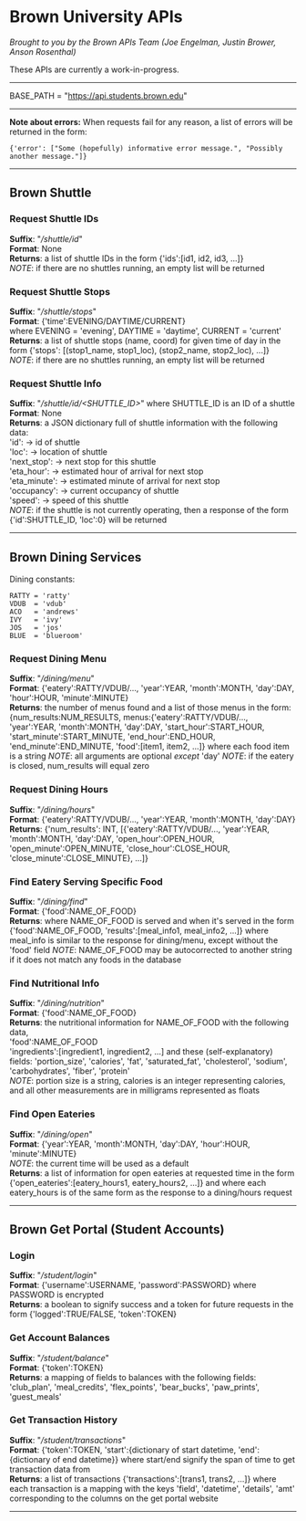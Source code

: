 Brown University APIs
=====================

*Brought to you by the Brown APIs Team (Joe Engelman, Justin Brower, Anson Rosenthal)*

These APIs are currently a work-in-progress.

- - - - - - - - - - - - - - - - - - - - - - - - - - - - - - - - - - - - - - - - - - -

BASE_PATH = "https://api.students.brown.edu"

- - - - - - - - - - - - - - - - - - - - - - - - - - - - - - - - - - - - - - - - - - -

**Note about errors:** When requests fail for any reason, a list of errors will be returned in the form:  

    {'error': ["Some (hopefully) informative error message.", "Possibly another message."]}

- - - - - - - - - - - - - - - - - - - - - - - - - - - - - - - - - - - - - - - - - - -

## Brown Shuttle

### Request Shuttle IDs
**Suffix**: "*/shuttle/id*"  
**Format**: None  
**Returns**: a list of shuttle IDs in the form {'ids':[id1, id2, id3, ...]}  
	*NOTE*: if there are no shuttles running, an empty list will be returned

### Request Shuttle Stops 
**Suffix**: "*/shuttle/stops*"  
**Format**: {'time':EVENING/DAYTIME/CURRENT}  
	where EVENING = 'evening', DAYTIME = 'daytime', CURRENT = 'current'  
**Returns**: a list of shuttle stops (name, coord) for given time of day in
	the form {'stops': [(stop1_name, stop1_loc), (stop2_name, stop2_loc), ...]}  
	*NOTE*: if there are no shuttles running, an empty list will be returned

### Request Shuttle Info 
**Suffix**: "*/shuttle/id/<SHUTTLE_ID>*" where SHUTTLE_ID is an ID of a shuttle  
**Format**: None  
**Returns**: a JSON dictionary full of shuttle information with the following data:  
	'id':				-> id of shuttle  
	'loc':				-> location of shuttle  
	'next_stop':		-> next stop for this shuttle  
	'eta_hour':			-> estimated hour of arrival for next stop  
	'eta_minute':		-> estimated minute of arrival for next stop  
	'occupancy':		-> current occupancy of shuttle  
	'speed':			-> speed of this shuttle  
	*NOTE*: if the shuttle is not currently operating, then a response of the form
		{'id':SHUTTLE_ID, 'loc':0} will be returned

- - - - - - - - - - - - - - - - - - - - - - - - - - - - - - - - - - - - - - - - - - -

## Brown Dining Services 

Dining constants: 	  

	RATTY = 'ratty'
	VDUB  = 'vdub'
	ACO	  = 'andrews'
	IVY	  = 'ivy'
	JOS   = 'jos'
	BLUE  = 'blueroom'

### Request Dining Menu
**Suffix**: "*/dining/menu*"  
**Format**: {'eatery':RATTY/VDUB/..., 'year':YEAR, 'month':MONTH, 'day':DAY, 'hour':HOUR, 'minute':MINUTE}  
**Returns**: the number of menus found and a list of those menus in the form: 
	{num_results:NUM_RESULTS, menus:{'eatery':RATTY/VDUB/..., 'year':YEAR, 'month':MONTH, 'day':DAY, 'start_hour':START_HOUR, 'start_minute':START_MINUTE, 'end_hour':END_HOUR, 'end_minute':END_MINUTE, 'food':[item1, item2, ...]} where each food item is a string
	*NOTE*: all arguments are optional *except* 'day' 
	*NOTE*: if the eatery is closed, num_results will equal zero

### Request Dining Hours 
**Suffix**: "*/dining/hours*"  
**Format**: {'eatery':RATTY/VDUB/..., 'year':YEAR, 'month':MONTH, 'day':DAY}  
**Returns**: {'num_results': INT, [{'eatery':RATTY/VDUB/..., 'year':YEAR, 'month':MONTH, 'day':DAY, 'open_hour':OPEN_HOUR, 'open_minute':OPEN_MINUTE, 'close_hour':CLOSE_HOUR, 'close_minute':CLOSE_MINUTE}, ...]}  

### Find Eatery Serving Specific Food 
**Suffix**: "*/dining/find*"  
**Format**: {'food':NAME_OF_FOOD}  
**Returns**: where NAME_OF_FOOD is served and when it's served in the form  
	{'food':NAME_OF_FOOD, 'results':[meal_info1, meal_info2, ...]} where meal_info is similar to the response for dining/menu, except without the 'food' field
	*NOTE*: NAME_OF_FOOD may be autocorrected to another string if it does not match any foods in the database

### Find Nutritional Info 
**Suffix**: "*/dining/nutrition*"  
**Format**: {'food':NAME_OF_FOOD}  
**Returns**: the nutritional information for NAME_OF_FOOD with the following data,  
	'food':NAME_OF_FOOD  
	'ingredients':[ingredient1, ingredient2, ...] 
	and these (self-explanatory) fields: 'portion_size', 'calories', 'fat', 'saturated_fat',
		'cholesterol', 'sodium', 'carbohydrates', 'fiber', 'protein'  
	*NOTE*: portion size is a string, calories is an integer representing calories,
		and all other measurements are in milligrams represented as floats  

### Find Open Eateries 
**Suffix**: "*/dining/open*"  
**Format**: {'year':YEAR, 'month':MONTH, 'day':DAY, 'hour':HOUR, 'minute':MINUTE}  
	*NOTE*: the current time will be used as a default  
**Returns**: a list of information for open eateries at requested time in the form
	{'open_eateries':[eatery_hours1, eatery_hours2, ...]} and where each eatery_hours is of the same form as the response to a dining/hours request

- - - - - - - - - - - - - - - - - - - - - - - - - - - - - - - - - - - - - - - - - - -

## Brown Get Portal (Student Accounts) 

### Login 
**Suffix**: "*/student/login*"  
**Format**: {'username':USERNAME, 'password':PASSWORD} where PASSWORD is encrypted  
**Returns**: a boolean to signify success and a token for future requests in the form
	{'logged':TRUE/FALSE, 'token':TOKEN}  

### Get Account Balances 
**Suffix**: "*/student/balance*"  
**Format**: {'token':TOKEN}  
**Returns**: a mapping of fields to balances with the following fields: 'club_plan',
	'meal_credits', 'flex_points', 'bear_bucks', 'paw_prints', 'guest_meals'  

### Get Transaction History 
**Suffix**: "*/student/transactions*"  
**Format**: {'token':TOKEN, 'start':{dictionary of start datetime, 'end':{dictionary of end datetime}} where start/end signify the span of time to get transaction data from  
**Returns**: a list of transactions {'transactions':[trans1, trans2, ...]} where each
	transaction is a mapping with the keys 'field', 'datetime', 'details', 'amt'
	corresponding to the columns on the get portal website  

- - - - - - - - - - - - - - - - - - - - - - - - - - - - - - - - - - - - - - - - - - -

